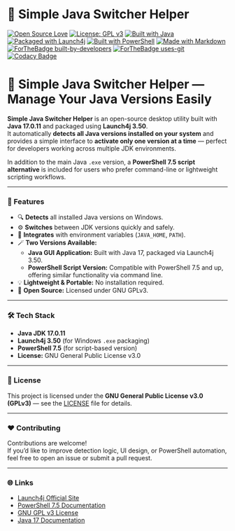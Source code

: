 # 🔁 Simple Java Switcher Helper

[![Open Source Love](https://badges.frapsoft.com/os/v1/open-source.svg?v=103)](https://opensource.org/licenses/GPL-3.0)
[![License: GPL v3](https://img.shields.io/badge/License-GPLv3-blue.svg)](https://www.gnu.org/licenses/gpl-3.0)
[![Built with Java](https://img.shields.io/badge/Built%20with-Java%2017.0.11-red.svg)](https://www.oracle.com/java/)
[![Packaged with Launch4j](https://img.shields.io/badge/Packaged%20with-Launch4j%203.50-blue.svg)](https://launch4j.sourceforge.net/)
[![Built with PowerShell](https://img.shields.io/badge/Script%20Version-PowerShell%207.5-blue.svg)](https://learn.microsoft.com/en-us/powershell/)
[![Made with Markdown](https://img.shields.io/badge/Made%20with-Markdown-1f425f.svg)](https://commonmark.org)
<br/>
[![ForTheBadge built-by-developers](http://ForTheBadge.com/images/badges/built-by-developers.svg)](https://github.com/)
[![ForTheBadge uses-git](http://ForTheBadge.com/images/badges/uses-git.svg)](https://github.com/)
[![Codacy Badge](https://app.codacy.com/project/badge/Grade/your_project_id_here)](https://www.codacy.com/)
<br/>

# 🧰 Simple Java Switcher Helper — Manage Your Java Versions Easily

**Simple Java Switcher Helper** is an open-source desktop utility built with **Java 17.0.11** and packaged using **Launch4j 3.50**.  
It automatically **detects all Java versions installed on your system** and provides a simple interface to **activate only one version at a time** — perfect for developers working across multiple JDK environments.

In addition to the main Java `.exe` version, a **PowerShell 7.5 script alternative** is included for users who prefer command-line or lightweight scripting workflows.

---

### 🚀 Features

- 🔍 **Detects** all installed Java versions on Windows.  
- ⚙️ **Switches** between JDK versions quickly and safely.  
- 🧩 **Integrates** with environment variables (`JAVA_HOME`, `PATH`).  
- 🪄 **Two Versions Available:**
  - **Java GUI Application:** Built with Java 17, packaged via Launch4j 3.50.  
  - **PowerShell Script Version:** Compatible with PowerShell 7.5 and up, offering similar functionality via command line.  
- 💡 **Lightweight & Portable:** No installation required.  
- 🪪 **Open Source:** Licensed under GNU GPLv3.

---

### 🛠️ Tech Stack

- **Java JDK 17.0.11**  
- **Launch4j 3.50** (for Windows `.exe` packaging)  
- **PowerShell 7.5** (for script-based version)  
- **License:** GNU General Public License v3.0  

---

### 🧾 License

This project is licensed under the **GNU General Public License v3.0 (GPLv3)** — see the [LICENSE](./LICENSE) file for details.

---

### ❤️ Contributing

Contributions are welcome!  
If you’d like to improve detection logic, UI design, or PowerShell automation, feel free to open an issue or submit a pull request.

---

### 🌐 Links

- [Launch4j Official Site](https://launch4j.sourceforge.net/)  
- [PowerShell 7.5 Documentation](https://learn.microsoft.com/en-us/powershell/)  
- [GNU GPL v3 License](https://www.gnu.org/licenses/gpl-3.0)  
- [Java 17 Documentation](https://docs.oracle.com/en/java/javase/17/)
